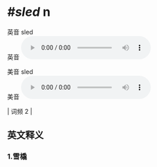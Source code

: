 # ***\#sled*** n
英音 sled  
英音
<audio src="./media/sled1.aac" controls="controls"></audio>

美音 sled  
美音
<audio src="./media/sled2.aac" controls="controls"></audio>



| 词频 2 |  

英文释义
---
### 1.**雪橇**  



